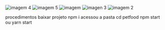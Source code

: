 

![imagem 4](https://user-images.githubusercontent.com/46797052/127802774-22313c32-9bf7-463a-95c6-ba2cbee44863.png)
![imagem 5](https://user-images.githubusercontent.com/46797052/127802779-8d0a20f9-21ee-49f3-8aef-1ac205d6d658.png)
![imagem](https://user-images.githubusercontent.com/46797052/127802781-a0c27958-1111-4035-a7f9-b6210b0f87cb.png)
![imagen 3](https://user-images.githubusercontent.com/46797052/127802783-813e21e0-e96e-4e91-92c6-d8729c65e5b2.png)
![imagem 2](https://user-images.githubusercontent.com/46797052/127802785-f9e682cb-f69a-43c5-8c49-620d3f8b03b4.png)


procedimentos 
baixar projeto npm i
acessou a pasta
cd petfood
npm start ou yarn start